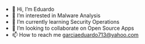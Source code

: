 - 👋 Hi, I’m Eduardo
- 👀 I’m interested in Malware Analysis
- 🌱 I’m currently learning Security Operations 
- 💞️ I’m looking to collaborate on Open Source Apps
- 📫 How to reach me garciaeduardo713@yahoo.com

<!---
garciaeduardo7143/garciaeduardo7143 is a ✨ special ✨ repository because its `README.md` (this file) appears on your GitHub profile.
You can click the Preview link to take a look at your changes.
--->
